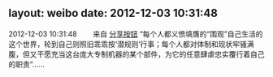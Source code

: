 layout: weibo
date: 2012-12-03 10:31:48
---
<meta name="referrer" content="no-referrer" />

2012-12-03 10:31:48  &nbsp;&nbsp;&nbsp;&nbsp;&nbsp;&nbsp; 来自 <a href="http://app.weibo.com/t/feed/cUcI1A" rel="nofollow">分享按钮</a>
“每个人都义愤填膺的“围观”自己生活的这个世界，轮到自己则照旧乖乖按‘潜规则’行事；每个人都对体制和现状牢骚满腹，但又干愿充当这台庞大专制机器的某个部件，为它的任意肆虐忠实覆行着自己的职责”…… ​​​
